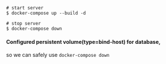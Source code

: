 ```
# start server
$ docker-compose up --build -d

# stop server
$ docker-compose down

```

#### Configured persistent volume(type=bind-host) for database, 

so we can safely use `docker-compose down`

